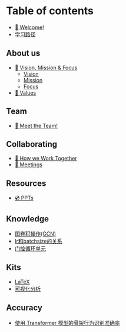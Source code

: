 # Table of contents

* [👋 Welcome!](README.md)
* [学习路径](学习路径.md)

## About us

* [🚀 Vision, Mission & Focus](about-us/vision-mission-and-focus/README.md)
  * [Vision](about-us/vision-mission-and-focus/vision.md)
  * [Mission](about-us/vision-mission-and-focus/mission.md)
  * [Focus](about-us/vision-mission-and-focus/focus.md)
* [💖 Values](about-us/values.md)

## Team

* [👋 Meet the Team!](team/meet-the-team.md)

## Collaborating

* [🤝 How we Work Together](collaborating/how-we-work-together.md)
* [📅 Meetings](collaborating/meetings.md)

## Resources

* [💿 PPTs](resources/PPTs.md)

## Knowledge

* [图卷积操作(GCN)](knowledge/图卷积操作\(GCN\).md)
* [lr和batchsize的关系](knowledge/lr和batchsize的关系.md)
* [门控循环单元](knowledge/门控循环单元\(GRU\).md)

## Kits

* [LaTeX](kits/Latex.md)
* [可视化分析](kits/可视化分析.md)

## Accuracy

* [使用 Transformer 模型的骨架行为识别准确率](accuracy/使用transformer模型的骨架行为识别准确率.md)
